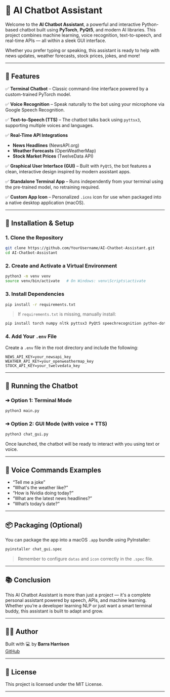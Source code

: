 # 🤖 AI Chatbot Assistant

Welcome to the **AI Chatbot Assistant**, a powerful and interactive Python-based chatbot built using **PyTorch**, **PyQt5**, and modern AI libraries. This project combines machine learning, voice recognition, text-to-speech, and real-time APIs — all within a sleek GUI interface.

Whether you prefer typing or speaking, this assistant is ready to help with news updates, weather forecasts, stock prices, jokes, and more!

---

## 🚀 Features

✅ **Terminal Chatbot** – Classic command-line interface powered by a custom-trained PyTorch model.

✅ **Voice Recognition** – Speak naturally to the bot using your microphone via Google Speech Recognition.

✅ **Text-to-Speech (TTS)** – The chatbot talks back using `pyttsx3`, supporting multiple voices and languages.

✅ **Real-Time API Integrations**  
- **News Headlines** (NewsAPI.org)  
- **Weather Forecasts** (OpenWeatherMap)  
- **Stock Market Prices** (TwelveData API)

✅ **Graphical User Interface (GUI)** – Built with `PyQt5`, the bot features a clean, interactive design inspired by modern assistant apps.

✅ **Standalone Terminal App** – Runs independently from your terminal using the pre-trained model, no retraining required.

✅ **Custom App Icon** – Personalized `.icns` icon for use when packaged into a native desktop application (macOS).

---

## 💪 Installation & Setup

### 1. Clone the Repository
```bash
git clone https://github.com/YourUsername/AI-Chatbot-Assistant.git
cd AI-Chatbot-Assistant
```

### 2. Create and Activate a Virtual Environment
```bash
python3 -m venv venv
source venv/bin/activate   # On Windows: venv\Scripts\activate
```

### 3. Install Dependencies
```bash
pip install -r requirements.txt
```

> If `requirements.txt` is missing, manually install:
```bash
pip install torch numpy nltk pyttsx3 PyQt5 speechrecognition python-dotenv requests
```

### 4. Add Your `.env` File
Create a `.env` file in the root directory and include the following:
```env
NEWS_API_KEY=your_newsapi_key
WEATHER_API_KEY=your_openweathermap_key
STOCK_API_KEY=your_twelvedata_key
```

---

## 🧠 Running the Chatbot

### ➔ Option 1: Terminal Mode
```bash
python3 main.py
```

### ➔ Option 2: GUI Mode (with voice + TTS)
```bash
python3 chat_gui.py
```

Once launched, the chatbot will be ready to interact with you using text or voice.

---

## 🎤 Voice Commands Examples

- “Tell me a joke”
- “What's the weather like?”
- “How is Nvidia doing today?”
- “What are the latest news headlines?”
- “What’s today’s date?”

---

## 📦 Packaging (Optional)
You can package the app into a macOS `.app` bundle using PyInstaller:
```bash
pyinstaller chat_gui.spec
```
> Remember to configure `datas` and `icon` correctly in the `.spec` file.

---

## 📚 Conclusion

This AI Chatbot Assistant is more than just a project — it's a complete personal assistant powered by speech, APIs, and machine learning. Whether you’re a developer learning NLP or just want a smart terminal buddy, this assistant is built to adapt and grow.

---

## 🧑‍💻 Author

Built with 💻 by **Barra Harrison**  
[GitHub](https://github.com/BarraHarrison)

---

## 📜 License

This project is licensed under the MIT License.

---